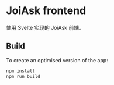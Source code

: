 # JoiAsk frontend

使用 Svelte 实现的 JoiAsk 前端。

## Build

To create an optimised version of the app:

```bash
npm install
npm run build
```
